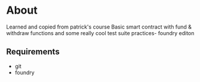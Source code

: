# About
Learned and copied from patrick's course
Basic smart contract with fund & withdraw functions and some really cool
test suite practices- foundry editon

## Requirements
- git
- foundry

